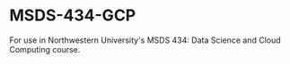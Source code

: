 # MSDS-434-GCP
For use in Northwestern University's MSDS 434: Data Science and Cloud Computing course.
